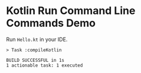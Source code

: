 Kotlin Run Command Line Commands Demo
=====================================

Run `Hello.kt` in your IDE.

```
> Task :compileKotlin

BUILD SUCCESSFUL in 1s
1 actionable task: 1 executed
```